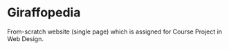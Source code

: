 # Giraffopedia
From-scratch website (single page) which is assigned for Course Project in Web Design.
